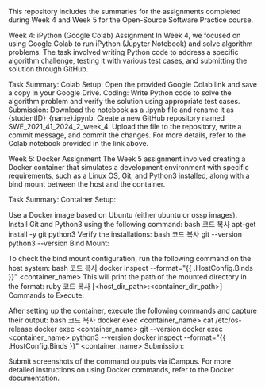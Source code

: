This repository includes the summaries for the assignments completed during Week 4 and Week 5 for the Open-Source Software Practice course.

Week 4: iPython (Google Colab) Assignment
In Week 4, we focused on using Google Colab to run iPython (Jupyter Notebook) and solve algorithm problems. The task involved writing Python code to address a specific algorithm challenge, testing it with various test cases, and submitting the solution through GitHub.

Task Summary:
Colab Setup:
Open the provided Google Colab link and save a copy in your Google Drive.
Coding:
Write Python code to solve the algorithm problem and verify the solution using appropriate test cases.
Submission:
Download the notebook as a .ipynb file and rename it as {studentID}_{name}.ipynb.
Create a new GitHub repository named SWE_2021_41_2024_2_week_4.
Upload the file to the repository, write a commit message, and commit the changes.
For more details, refer to the Colab notebook provided in the link above.

Week 5: Docker Assignment
The Week 5 assignment involved creating a Docker container that simulates a development environment with specific requirements, such as a Linux OS, Git, and Python3 installed, along with a bind mount between the host and the container.

Task Summary:
Container Setup:

Use a Docker image based on Ubuntu (either ubuntu or ossp images).
Install Git and Python3 using the following command:
bash
코드 복사
apt-get install -y git python3
Verify the installations:
bash
코드 복사
git --version
python3 --version
Bind Mount:

To check the bind mount configuration, run the following command on the host system:
bash
코드 복사
docker inspect --format="{{ .HostConfig.Binds }}" <container_name>
This will print the path of the mounted directory in the format:
ruby
코드 복사
[<host_dir_path>:<container_dir_path>]
Commands to Execute:

After setting up the container, execute the following commands and capture their output:
bash
코드 복사
docker exec <container_name> cat /etc/os-release
docker exec <container_name> git --version
docker exec <container_name> python3 --version
docker inspect --format="{{ .HostConfig.Binds }}" <container_name>
Submission:

Submit screenshots of the command outputs via iCampus.
For more detailed instructions on using Docker commands, refer to the Docker documentation.
